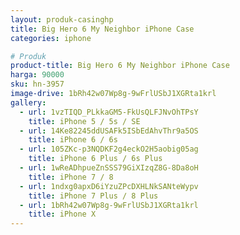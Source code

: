 ```yaml
---
layout: produk-casinghp
title: Big Hero 6 My Neighbor iPhone Case
categories: iphone

# Produk
product-title: Big Hero 6 My Neighbor iPhone Case
harga: 90000
sku: hn-3957
image-drive: 1bRh42w07Wp8g-9wFrlUSbJ1XGRta1krl
gallery:
  - url: 1vzTIQD_PLkkaGM5-FkUsQLFJNvOhTPsY
    title: iPhone 5 / 5s / SE
  - url: 14Ke82245ddUSAFk5ISbEdAhvThr9a5OS
    title: iPhone 6 / 6s
  - url: 105ZKc-p3NQDKF2g4eckO2H5aobig05ag
    title: iPhone 6 Plus / 6s Plus
  - url: 1wReADhpueZnSSS79GiXIzqZ8G-8Da8oH
    title: iPhone 7 / 8
  - url: 1ndxg0apxD6iYzuZPcDXHLNkSANteWypv
    title: iPhone 7 Plus / 8 Plus
  - url: 1bRh42w07Wp8g-9wFrlUSbJ1XGRta1krl
    title: iPhone X
---
```

